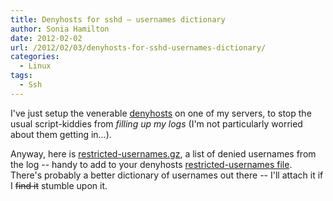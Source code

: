 ```yaml
---
title: Denyhosts for sshd – usernames dictionary
author: Sonia Hamilton
date: 2012-02-02
url: /2012/02/03/denyhosts-for-sshd-usernames-dictionary/
categories:
  - Linux
tags:
  - Ssh
---
```

I've just setup the venerable [denyhosts][1] on one of my servers, to stop the usual script-kiddies from *filling up my logs* (I'm not particularly worried about them getting in&#8230;).

<!--more-->

Anyway, here is [restricted-usernames.gz][2], a list of denied usernames from the log -- handy to add to your denyhosts [restricted-usernames file][3]. There's probably a better dictionary of usernames out there -- I'll attach it if I <del>find it</del> stumble upon it.

 [1]: http://denyhosts.sourceforge.net/
 [2]: http://blog.snowfrog.net/wp-content/uploads/2012/02/restricted-usernames.gz
 [3]: http://denyhosts.sourceforge.net/faq.html#restricted
